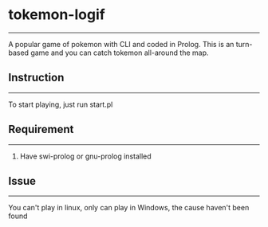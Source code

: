 # tokemon-logif
---------------------

A popular game of pokemon with CLI and coded in Prolog.
This is an turn-based game and you can catch tokemon all-around the map.

## Instruction
-----------------
To start playing, just run start.pl

## Requirement
-----------------
1. Have swi-prolog or gnu-prolog installed

## Issue
------------------
You can't play in linux, only can play in Windows, the cause haven't been found